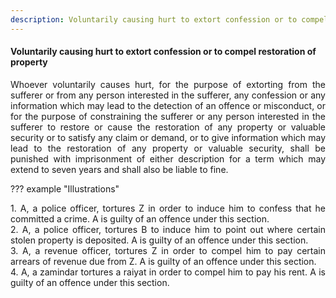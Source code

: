 ```yaml
---
description: Voluntarily causing hurt to extort confession or to compel restoration of property
---
```


#### Voluntarily causing hurt to extort confession or to compel restoration of property
<div style="text-align: justify">

Whoever voluntarily causes hurt, for the purpose of extorting from the sufferer or from any person interested in the sufferer, any confession or any information which may lead to the detection of an offence or misconduct, or for the purpose of constraining the sufferer or any person interested in the sufferer to restore or cause the restoration of any property or valuable security or to satisfy any claim or demand, or to give information which may lead to the restoration of any property or valuable security, shall be punished with imprisonment of either description for a term which may extend to seven years and shall also be liable to fine.

</div>

??? example "Illustrations"
    <div style="text-align: justify"> 1. A, a police officer, tortures Z in order to induce him to confess that he committed a crime. A is guilty of an offence under this section.
    <div style="text-align: justify"> 2. A, a police officer, tortures B to induce him to point out where certain stolen property is deposited. A is guilty of an offence under this section.
    <div style="text-align: justify"> 3. A, a revenue officer, tortures Z in order to compel him to pay certain arrears of revenue due from Z. A is guilty of an offence under this section.
    <div style="text-align: justify"> 4. A, a zamindar tortures a raiyat in order to compel him to pay his rent. A is guilty of an offence under this section.

